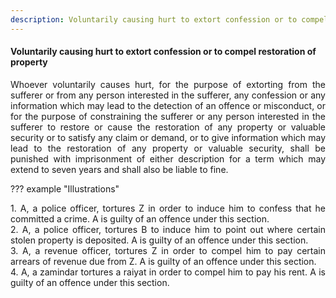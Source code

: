 ```yaml
---
description: Voluntarily causing hurt to extort confession or to compel restoration of property
---
```


#### Voluntarily causing hurt to extort confession or to compel restoration of property
<div style="text-align: justify">

Whoever voluntarily causes hurt, for the purpose of extorting from the sufferer or from any person interested in the sufferer, any confession or any information which may lead to the detection of an offence or misconduct, or for the purpose of constraining the sufferer or any person interested in the sufferer to restore or cause the restoration of any property or valuable security or to satisfy any claim or demand, or to give information which may lead to the restoration of any property or valuable security, shall be punished with imprisonment of either description for a term which may extend to seven years and shall also be liable to fine.

</div>

??? example "Illustrations"
    <div style="text-align: justify"> 1. A, a police officer, tortures Z in order to induce him to confess that he committed a crime. A is guilty of an offence under this section.
    <div style="text-align: justify"> 2. A, a police officer, tortures B to induce him to point out where certain stolen property is deposited. A is guilty of an offence under this section.
    <div style="text-align: justify"> 3. A, a revenue officer, tortures Z in order to compel him to pay certain arrears of revenue due from Z. A is guilty of an offence under this section.
    <div style="text-align: justify"> 4. A, a zamindar tortures a raiyat in order to compel him to pay his rent. A is guilty of an offence under this section.

